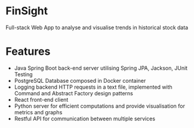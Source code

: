 # FinSight
Full-stack Web App to analyse and visualise trends in historical stock data

# Features
- Java Spring Boot back-end server utilising Spring JPA, Jackson, JUnit Testing
- PostgreSQL Database composed in Docker container
- Logging backend HTTP requests in a text file, implemented with Command and Abstract Factory design patterns
- React front-end client
- Python server for efficient computations and provide visualisation for metrics and graphs
- Restful API for communication between multiple services

